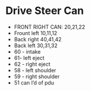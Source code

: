 # Drive Steer Can
- FRONT RIGHT CAN: 20,21,22
- Frount left 10,11,12
- Back right 40,41,42
- Back left 30,31,32
- 60 - intake
- 61- left eject
- 62 - right eject
- 58 - left shoulder
- 59 - right shoulder
- 51 can I’d of pdu
